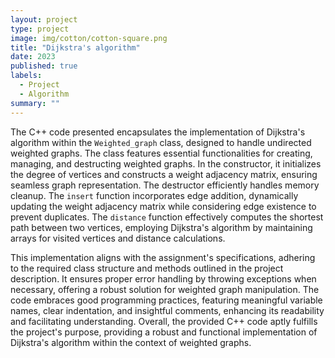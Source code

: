 ```yaml
---
layout: project
type: project
image: img/cotton/cotton-square.png
title: "Dijkstra's algorithm"
date: 2023
published: true
labels:
  - Project
  - Algorithm
summary: ""
---
```




The C++ code presented encapsulates the implementation of Dijkstra's algorithm within the `Weighted_graph` class, designed to handle undirected weighted graphs. The class features essential functionalities for creating, managing, and destructing weighted graphs. In the constructor, it initializes the degree of vertices and constructs a weight adjacency matrix, ensuring seamless graph representation. The destructor efficiently handles memory cleanup. The `insert` function incorporates edge addition, dynamically updating the weight adjacency matrix while considering edge existence to prevent duplicates. The `distance` function effectively computes the shortest path between two vertices, employing Dijkstra's algorithm by maintaining arrays for visited vertices and distance calculations.

This implementation aligns with the assignment's specifications, adhering to the required class structure and methods outlined in the project description. It ensures proper error handling by throwing exceptions when necessary, offering a robust solution for weighted graph manipulation. The code embraces good programming practices, featuring meaningful variable names, clear indentation, and insightful comments, enhancing its readability and facilitating understanding. Overall, the provided C++ code aptly fulfills the project's purpose, providing a robust and functional implementation of Dijkstra's algorithm within the context of weighted graphs.

